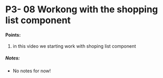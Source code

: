 
# P3- 08 Workong with the shopping list component

#### Points:
 1. in this video we starting work with shoping list component




##### Notes:
 * No notes for now!

